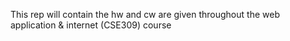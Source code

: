 This rep will contain the hw and cw are given throughout the web application & internet (CSE309) course
